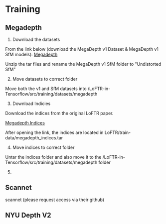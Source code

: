 # Training




## Megadepth



1. Download the datasets

  From the link below (download the MegaDepth v1 Dataset & MegaDepth v1 SfM models):
  [Megadepth](https://www.cs.cornell.edu/projects/megadepth/ "Megadepth") 

  Unzip the tar files and rename the MegaDepth v1 SfM folder to "Undistorted SfM"

2. Move datasets to correct folder

  Move both the v1 and SfM datasets into /LoFTR-in-Tensorflow/src/training/datasets/megadepth

3. Download Indicies

  Download the indices from the original LoFTR paper. 

  [Megadepth Indices](https://drive.google.com/drive/folders/1DOcOPZb3-5cWxLqn256AhwUVjBPifhuf?usp=sharing "Megadepth Indices")

  After opening the link, the indices are located in LoFTR/train-data/megadepth_indices.tar

4. Move indices to correct folder

  Untar the indices folder and also move it to the /LoFTR-in-Tensorflow/src/training/datasets/megadepth folder


5. 

## Scannet

scannet (please request access via their github)



## NYU Depth V2



